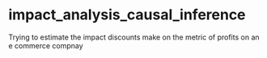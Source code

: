 # impact_analysis_causal_inference
Trying to estimate the impact discounts make on the metric of profits on an e commerce compnay
